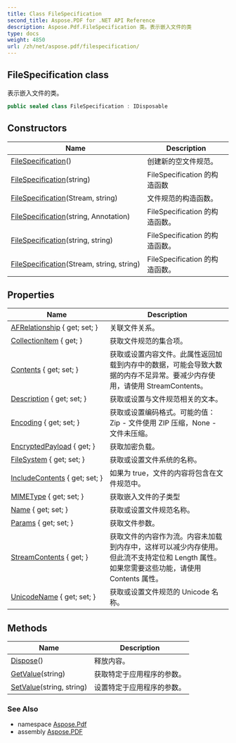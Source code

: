 ```yaml
---
title: Class FileSpecification
second_title: Aspose.PDF for .NET API Reference
description: Aspose.Pdf.FileSpecification 类。表示嵌入文件的类
type: docs
weight: 4850
url: /zh/net/aspose.pdf/filespecification/
---
```

## FileSpecification class

表示嵌入文件的类。

```csharp
public sealed class FileSpecification : IDisposable
```

## Constructors

| Name | Description |
| --- | --- |
| [FileSpecification](filespecification/#constructor)() | 创建新的空文件规范。 |
| [FileSpecification](filespecification/#constructor_3)(string) | FileSpecification 的构造函数 |
| [FileSpecification](filespecification/#constructor_1)(Stream, string) | 文件规范的构造函数。 |
| [FileSpecification](filespecification/#constructor_4)(string, Annotation) | FileSpecification 的构造函数。 |
| [FileSpecification](filespecification/#constructor_5)(string, string) | FileSpecification 的构造函数。 |
| [FileSpecification](filespecification/#constructor_2)(Stream, string, string) | FileSpecification 的构造函数。 |

## Properties

| Name | Description |
| --- | --- |
| [AFRelationship](../../aspose.pdf/filespecification/afrelationship/) { get; set; } | 关联文件关系。 |
| [CollectionItem](../../aspose.pdf/filespecification/collectionitem/) { get; } | 获取文件规范的集合项。 |
| [Contents](../../aspose.pdf/filespecification/contents/) { get; set; } | 获取或设置内容文件。此属性返回加载到内存中的数据，可能会导致大数据的内存不足异常。要减少内存使用，请使用 StreamContents。 |
| [Description](../../aspose.pdf/filespecification/description/) { get; set; } | 获取或设置与文件规范相关的文本。 |
| [Encoding](../../aspose.pdf/filespecification/encoding/) { get; set; } | 获取或设置编码格式。可能的值：Zip - 文件使用 ZIP 压缩，None - 文件未压缩。 |
| [EncryptedPayload](../../aspose.pdf/filespecification/encryptedpayload/) { get; } | 获取加密负载。 |
| [FileSystem](../../aspose.pdf/filespecification/filesystem/) { get; set; } | 获取或设置文件系统的名称。 |
| [IncludeContents](../../aspose.pdf/filespecification/includecontents/) { get; set; } | 如果为 true，文件的内容将包含在文件规范中。 |
| [MIMEType](../../aspose.pdf/filespecification/mimetype/) { get; set; } | 获取嵌入文件的子类型 |
| [Name](../../aspose.pdf/filespecification/name/) { get; set; } | 获取或设置文件规范名称。 |
| [Params](../../aspose.pdf/filespecification/params/) { get; set; } | 获取文件参数。 |
| [StreamContents](../../aspose.pdf/filespecification/streamcontents/) { get; } | 获取文件的内容作为流。内容未加载到内存中，这样可以减少内存使用。但此流不支持定位和 Length 属性。如果您需要这些功能，请使用 Contents 属性。 |
| [UnicodeName](../../aspose.pdf/filespecification/unicodename/) { get; set; } | 获取或设置文件规范的 Unicode 名称。 |

## Methods

| Name | Description |
| --- | --- |
| [Dispose](../../aspose.pdf/filespecification/dispose/)() | 释放内容。 |
| [GetValue](../../aspose.pdf/filespecification/getvalue/)(string) | 获取特定于应用程序的参数。 |
| [SetValue](../../aspose.pdf/filespecification/setvalue/)(string, string) | 设置特定于应用程序的参数。 |

### See Also

* namespace [Aspose.Pdf](../../aspose.pdf/)
* assembly [Aspose.PDF](../../)